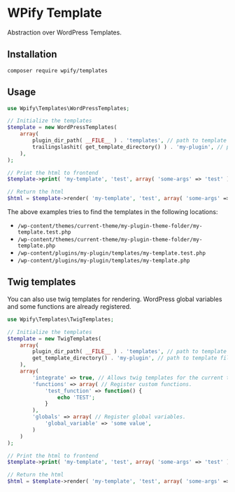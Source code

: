 # WPify Template

Abstraction over WordPress Templates.

## Installation

`composer require wpify/templates`

## Usage

```php
use Wpify\Templates\WordPressTemplates;

// Initialize the templates
$template = new WordPressTemplates(
	array(
		plugin_dir_path( __FILE__ ) . 'templates', // path to template files in plugin
		trailingslashit( get_template_directory() ) . 'my-plugin', // path to template files in current theme 
	), 
);

// Print the html to frontend 
$template->print( 'my-template', 'test', array( 'some-args' => 'test' ) );

// Return the html
$html = $template->render( 'my-template', 'test', array( 'some-args' => 'test' ) );
```

The above examples tries to find the templates in the following locations:

* `/wp-content/themes/current-theme/my-plugin-theme-folder/my-template.test.php`
* `/wp-content/themes/current-theme/my-plugin-theme-folder/my-template.php`
* `/wp-content/plugins/my-plugin/templates/my-template.test.php`
* `/wp-content/plugins/my-plugin/templates/my-template.php`

## Twig templates

You can also use twig templates for rendering. WordPress global variables and some functions are already registered.

```php
use Wpify\Templates\TwigTemplates;

// Initialize the templates
$template = new TwigTemplates(
	array(
		plugin_dir_path( __FILE__ ) . 'templates', // path to template files in plugin
		get_template_directory() . 'my-plugin', // path to template files in current theme 
	),
	array(
		'integrate' => true, // Allows twig templates for the current theme
		'functions' => array( // Register custom functions.
			'test_function' => function() {
				echo 'TEST';
			}
		),
		'globals' => array( // Register global variables.
			'global_variable' => 'some value',
		)
	)
);

// Print the html to frontend 
$template->print( 'my-template', 'test', array( 'some-args' => 'test' ) );

// Return the html
$html = $template->render( 'my-template', 'test', array( 'some-args' => 'test' ) );
```
